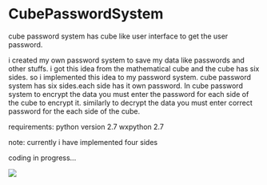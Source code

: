 CubePasswordSystem
==================

cube password system has cube like user interface to get the user password.

i created my own password system to save my data like passwords and other stuffs. i got this idea from the mathematical cube and the cube has six sides. so i implemented this idea to my password system. cube password system has six sides.each side has it own password. In cube password system to encrypt the data you must enter the password for each side of the cube to encrypt it. similarly to decrypt the data you must enter correct password for the each side of the cube. 


requirements:
python version 2.7
wxpython 2.7

note: currently i have implemented four sides

coding in progress...

<img src="https://www.dropbox.com/s/y5hogkf520ggny9/first1.jpg"/>

